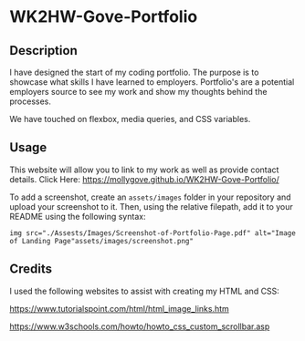 # WK2HW-Gove-Portfolio

## Description

I have designed the start of my coding portfolio. The purpose is to showcase what skills I have learned to employers. Portfolio's are a potential employers source to see my work and show my thoughts behind the processes.

We have touched on flexbox, media queries, and CSS variables. 

## Usage

This website will allow you to link to my work as well as provide contact details. 
Click Here: https://mollygove.github.io/WK2HW-Gove-Portfolio/

To add a screenshot, create an `assets/images` folder in your repository and upload your screenshot to it. Then, using the relative filepath, add it to your README using the following syntax:

    img src="./Assests/Images/Screenshot-of-Portfolio-Page.pdf" alt="Image of Landing Page"assets/images/screenshot.png"

## Credits

I used the following websites to assist with creating my HTML and CSS:

https://www.tutorialspoint.com/html/html_image_links.htm

https://www.w3schools.com/howto/howto_css_custom_scrollbar.asp
